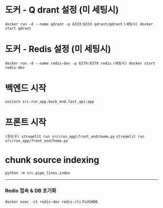 # 도커 - Q drant 설정 (미 세팅시)
```docker run -d --name qdrant -p 6333:6333 qdrant/qdrant```
```(세팅시) docker start qdrant```


# 도커 - Redis 설정 (미 세팅시)
```docker run -d --name redis-dev -p 6379:6379 redis```
```(세팅시) docker start redis-dev ```

# 백엔드 시작 
```uvicorn src.run_app.back_end.fast_api:app```

# 프론트 시작 
```(윈도우) streamlit run src\run_app\front_end\home.py```
```streamlit run src/run_app/front_end/home.py```

# chunk source indexing
``` python -m src.pipe_lines.index ```

----------------
### Redis 접속 & DB 초기화

```docker exec -it redis-dev redis-cli```
```FLUSHDB```
